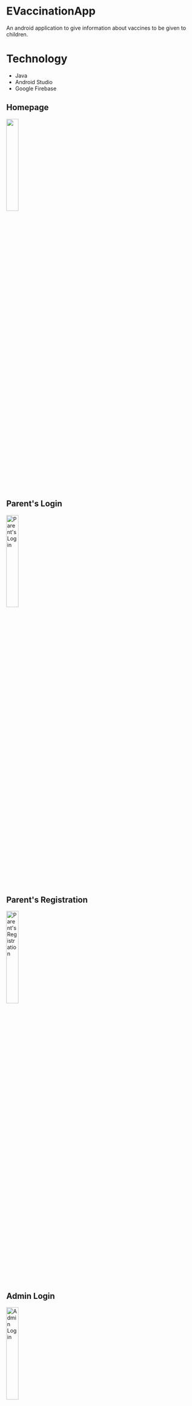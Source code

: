 # EVaccinationApp
An android application to give information about vaccines to be given to children.
# Technology
- Java
- Android Studio
- Google Firebase
  
## Homepage

<img src="https://user-images.githubusercontent.com/74298809/131204641-3b6ec509-0cad-4bfb-b243-20ee2b495252.jpeg" width="25%" height="25%">


## Parent's Login
<img alt="Parent's Login" src="https://user-images.githubusercontent.com/74298809/131204669-9d657bc6-2046-4979-a4f1-25af8cb57229.jpeg" width="25%" height="25%">


## Parent's Registration
<img alt="Parent's Registration" src="https://user-images.githubusercontent.com/74298809/131204678-eb065e02-53f7-4148-bc49-0bdc659dbee8.jpeg" width="25%" height="25%">


## Admin Login
<img alt="Admin Login" src="https://user-images.githubusercontent.com/74298809/131204697-9c8c13b7-92f4-4fe8-9eb7-a42ffe18f768.jpeg" width="25%" height="25%">


## Admin Dashboard
<img alt="Admin Dashboard" src="https://user-images.githubusercontent.com/74298809/131204708-b1bd0448-e364-47ce-8abd-9cc0b997ebc3.jpeg" width="25%" height="25%">


## Vaccine List
<img alt="Vaccine List" src="https://user-images.githubusercontent.com/74298809/131204714-7bcd3e3b-2447-4837-8766-409a3011de6e.jpeg" width="25%" height="25%">


## Add Vaccine Form
<img alt="Add Vaccine Form" src="https://user-images.githubusercontent.com/74298809/131204736-005f585b-9b67-4b96-a3f3-56844acac4cd.jpeg" width="25%" height="25%">


## Add Vaccine Form 2
<img alt="Add Vaccine Form 2" src="https://user-images.githubusercontent.com/74298809/131204757-ac19573a-c783-4a33-babe-21799a5a4584.jpeg" width="25%" height="25%">


## Vaccine Details
<img alt="Vaccine Details" src="https://user-images.githubusercontent.com/74298809/131204760-7d6e85c3-d6eb-4c9a-b276-4d75a93993d6.jpeg" width="25%" height="25%">


## Parent's Details
<img alt="Parent's Details" src="https://user-images.githubusercontent.com/74298809/131204765-ca582f35-bda3-46aa-be62-2192a360b3c2.jpeg" width="25%" height="25%">


## Add FAQ SectionFAQ Form
<img alt="Add FAQ SectionFAQ Form" src="https://user-images.githubusercontent.com/74298809/131204772-b8c57bc8-184d-4d29-9ab3-6cd00e64b970.jpeg" width="25%" height="25%">


## Parent's Dashboard
<img alt="Parent's Dashboard" src="https://user-images.githubusercontent.com/74298809/131204779-0ee115e1-1b3f-4042-a618-041b11b37c87.jpeg" width="25%" height="25%">


## Add Children Information Module
<img alt="Add Children Information Module" src="https://user-images.githubusercontent.com/74298809/131204783-ab980bc1-f1e6-44f1-8ffc-e210a5bfb0ad.jpeg" width="25%" height="25%">


## Logout Page
<img alt="Logout Page" src="https://user-images.githubusercontent.com/74298809/131204784-16b6782c-383c-48d5-a3ed-d436d0100c42.jpeg" width="25%" height="25%">
